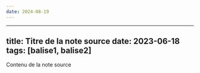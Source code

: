 ```yaml
---
date: 2024-08-19
---
```

---
title: Titre de la note source 
date: 2023-06-18 
tags: [balise1, balise2] 
--- 

Contenu de la note source